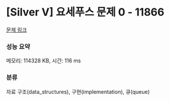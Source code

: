 # [Silver V] 요세푸스 문제 0 - 11866 

[문제 링크](https://www.acmicpc.net/problem/11866) 

### 성능 요약

메모리: 114328 KB, 시간: 116 ms

### 분류

자료 구조(data_structures), 구현(implementation), 큐(queue)

